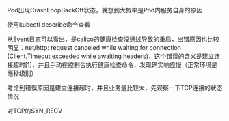 

Pod出现CrashLoopBackOff状态，就想到大概率是Pod内服务自身的原因

使用kubectl describe命令查看

从Event日志可以看出，是calico的健康检查没通过导致的重启，出错原因也比较明显：net/http: request canceled while waiting for connection (Client.Timeout exceeded while awaiting headers)，这个错误的含义是建立连接超时[1]，并且手动在控制台执行健康检查命令，发现确实响应慢（正常环境是毫秒级别）

考虑到错误原因是建立连接超时，并且业务量比较大，先观察一下TCP连接的状态情况

对TCP的SYN_RECV